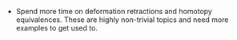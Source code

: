- Spend more time on deformation retractions and homotopy equivalences. These are highly non-trivial topics and need more examples to get used to.